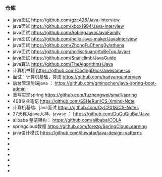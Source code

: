 ### 仓库

- java面试 https://github.com/gzc426/Java-Interview
- java面试 https://github.com/xbox1994/Java-Interview
- java面试 https://github.com/AobingJava/JavaFamily
- java面试 https://github.com/hello-java-maker/JavaInterview
- java面试 https://github.com/ZhongFuCheng3y/athena
- java面试 https://github.com/hollischuang/toBeTopJavaer
- java面试 https://github.com/Snailclimb/JavaGuide
- java算法 https://github.com/TheAlgorithms/Java
- 计算机书籍 https://github.com/CodingDocs/awesome-cs
- 面试：计算机基础，算法 https://github.com/hadyang/interview
- 后台管理后端java ： https://github.com/gmingchen/java-spring-boot-admin
- 重写实现spring https://github.com/fuzhengwei/small-spring
- 408专业笔记 https://github.com/SSHeRun/CS-Xmind-Note
- 计算机基础、java面试 https://github.com/CyC2018/CS-Notes
- 27天称为java大神、javase ： https://github.com/DuGuQiuBai/Java
- alibaba 整洁架构： https://github.com/alibaba/COLA
- springcloud教程 https://github.com/forezp/SpringCloudLearning
- java设计模式 https://github.com/iluwatar/java-design-patterns
-
-
-
-
-
-
-

